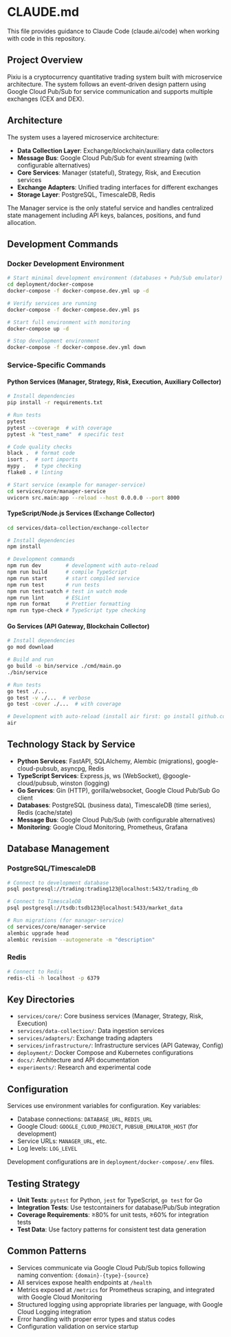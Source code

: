 # CLAUDE.md

This file provides guidance to Claude Code (claude.ai/code) when working with code in this repository.

## Project Overview

Pixiu is a cryptocurrency quantitative trading system built with microservice architecture. The system follows an event-driven design pattern using Google Cloud Pub/Sub for service communication and supports multiple exchanges (CEX and DEX).

## Architecture

The system uses a layered microservice architecture:
- **Data Collection Layer**: Exchange/blockchain/auxiliary data collectors
- **Message Bus**: Google Cloud Pub/Sub for event streaming (with configurable alternatives)
- **Core Services**: Manager (stateful), Strategy, Risk, and Execution services  
- **Exchange Adapters**: Unified trading interfaces for different exchanges
- **Storage Layer**: PostgreSQL, TimescaleDB, Redis

The Manager service is the only stateful service and handles centralized state management including API keys, balances, positions, and fund allocation.

## Development Commands

### Docker Development Environment
```bash
# Start minimal development environment (databases + Pub/Sub emulator)
cd deployment/docker-compose
docker-compose -f docker-compose.dev.yml up -d

# Verify services are running
docker-compose -f docker-compose.dev.yml ps

# Start full environment with monitoring
docker-compose up -d

# Stop development environment
docker-compose -f docker-compose.dev.yml down
```

### Service-Specific Commands

#### Python Services (Manager, Strategy, Risk, Execution, Auxiliary Collector)
```bash
# Install dependencies
pip install -r requirements.txt

# Run tests
pytest
pytest --coverage  # with coverage
pytest -k "test_name"  # specific test

# Code quality checks
black .  # format code
isort .  # sort imports  
mypy .   # type checking
flake8 . # linting

# Start service (example for manager-service)
cd services/core/manager-service
uvicorn src.main:app --reload --host 0.0.0.0 --port 8000
```

#### TypeScript/Node.js Services (Exchange Collector)  
```bash
cd services/data-collection/exchange-collector

# Install dependencies
npm install

# Development commands
npm run dev        # development with auto-reload
npm run build      # compile TypeScript
npm run start      # start compiled service
npm run test       # run tests
npm run test:watch # test in watch mode
npm run lint       # ESLint
npm run format     # Prettier formatting
npm run type-check # TypeScript type checking
```

#### Go Services (API Gateway, Blockchain Collector)
```bash
# Install dependencies
go mod download

# Build and run
go build -o bin/service ./cmd/main.go
./bin/service

# Run tests
go test ./...
go test -v ./...  # verbose
go test -cover ./...  # with coverage

# Development with auto-reload (install air first: go install github.com/cosmtrek/air@latest)
air
```

## Technology Stack by Service

- **Python Services**: FastAPI, SQLAlchemy, Alembic (migrations), google-cloud-pubsub, asyncpg, Redis
- **TypeScript Services**: Express.js, ws (WebSocket), @google-cloud/pubsub, winston (logging)
- **Go Services**: Gin (HTTP), gorilla/websocket, Google Cloud Pub/Sub Go client
- **Databases**: PostgreSQL (business data), TimescaleDB (time series), Redis (cache/state)
- **Message Bus**: Google Cloud Pub/Sub (with configurable alternatives)
- **Monitoring**: Google Cloud Monitoring, Prometheus, Grafana

## Database Management

### PostgreSQL/TimescaleDB
```bash
# Connect to development database
psql postgresql://trading:trading123@localhost:5432/trading_db

# Connect to TimescaleDB  
psql postgresql://tsdb:tsdb123@localhost:5433/market_data

# Run migrations (for manager-service)
cd services/core/manager-service
alembic upgrade head
alembic revision --autogenerate -m "description"
```

### Redis
```bash
# Connect to Redis
redis-cli -h localhost -p 6379
```

## Key Directories

- `services/core/`: Core business services (Manager, Strategy, Risk, Execution)
- `services/data-collection/`: Data ingestion services  
- `services/adapters/`: Exchange trading adapters
- `services/infrastructure/`: Infrastructure services (API Gateway, Config)
- `deployment/`: Docker Compose and Kubernetes configurations
- `docs/`: Architecture and API documentation
- `experiments/`: Research and experimental code

## Configuration

Services use environment variables for configuration. Key variables:
- Database connections: `DATABASE_URL`, `REDIS_URL`
- Google Cloud: `GOOGLE_CLOUD_PROJECT`, `PUBSUB_EMULATOR_HOST` (for development)
- Service URLs: `MANAGER_URL`, etc.
- Log levels: `LOG_LEVEL`

Development configurations are in `deployment/docker-compose/.env` files.

## Testing Strategy

- **Unit Tests**: `pytest` for Python, `jest` for TypeScript, `go test` for Go
- **Integration Tests**: Use testcontainers for database/Pub/Sub integration
- **Coverage Requirements**: ≥80% for unit tests, ≥60% for integration tests
- **Test Data**: Use factory patterns for consistent test data generation

## Common Patterns

- Services communicate via Google Cloud Pub/Sub topics following naming convention: `{domain}-{type}-{source}`
- All services expose health endpoints at `/health`
- Metrics exposed at `/metrics` for Prometheus scraping, and integrated with Google Cloud Monitoring
- Structured logging using appropriate libraries per language, with Google Cloud Logging integration
- Error handling with proper error types and status codes
- Configuration validation on service startup